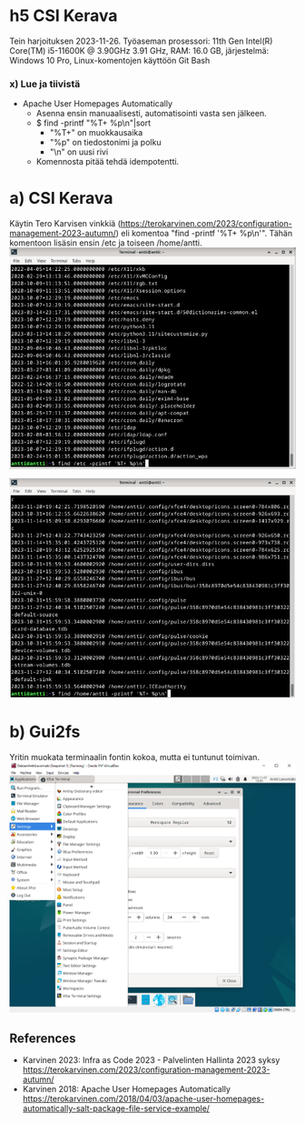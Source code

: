 # h5 CSI Kerava

Tein harjoituksen 2023-11-26. Työaseman prosessori: 11th Gen Intel(R) Core(TM) i5-11600K @ 3.90GHz 3.91 GHz, RAM: 16.0 GB, järjestelmä: Windows 10 Pro, Linux-komentojen käyttöön Git Bash

### x) Lue ja tiivistä
  - Apache User Homepages Automatically
    - Asenna ensin manuaalisesti, automatisointi vasta sen jälkeen.
    - $ find -printf "%T+ %p\n"|sort
      - "%T+" on muokkausaika
      - "%p" on tiedostonimi ja polku
      - "\n" on uusi rivi
    - Komennosta pitää tehdä idempotentti.

# a) CSI Kerava

Käytin Tero Karvisen vinkkiä (https://terokarvinen.com/2023/configuration-management-2023-autumn/) eli komentoa "find -printf '%T+ %p\n'". Tähän komentoon lisäsin ensin /etc ja toiseen /home/antti.
![](kuvat/h5-CSI-Kerava/Capture04.PNG)

![](kuvat/h5-CSI-Kerava/Capture05.PNG)

# b) Gui2fs

Yritin muokata terminaalin fontin kokoa, mutta ei tuntunut toimivan.
![](kuvat/h5-CSI-Kerava/Capture11.PNG)

## References
- Karvinen 2023: Infra as Code 2023 - Palvelinten Hallinta 2023 syksy https://terokarvinen.com/2023/configuration-management-2023-autumn/
- Karvinen 2018: Apache User Homepages Automatically https://terokarvinen.com/2018/04/03/apache-user-homepages-automatically-salt-package-file-service-example/
